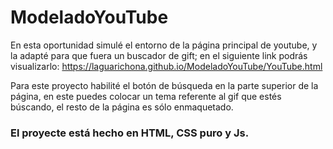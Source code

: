 # ModeladoYouTube

En esta oportunidad simulé el entorno de la página principal de youtube, y la adapté para que fuera un buscador de gift; en el siguiente link podrás visualizarlo: 
https://laguarichona.github.io/ModeladoYouTube/YouTube.html

Para este proyecto habilité el botón de búsqueda en la parte superior de la página, en este puedes colocar un tema referente al gif que estés búscando, el resto de la página es sólo enmaquetado.

### El proyecte está hecho en HTML, CSS puro y Js.
